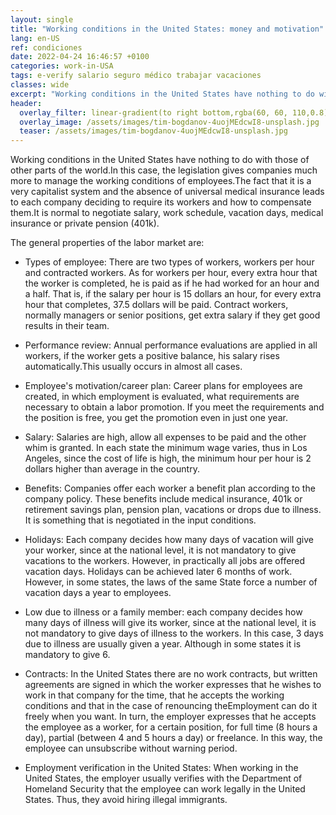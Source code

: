 ```yaml
---
layout: single
title: "Working conditions in the United States: money and motivation"
lang: en-US
ref: condiciones
date: 2022-04-24 16:46:57 +0100
categories: work-in-USA
tags: e-verify salario seguro médico trabajar vacaciones
classes: wide
excerpt: "Working conditions in the United States have nothing to do with those of other parts of the world."
header:
  overlay_filter: linear-gradient(to right bottom,rgba(60, 60, 110,0.8), rgba(178, 34, 52, 0.5))
  overlay_image: /assets/images/tim-bogdanov-4uojMEdcwI8-unsplash.jpg
  teaser: /assets/images/tim-bogdanov-4uojMEdcwI8-unsplash.jpg
---
```


Working conditions in the United States have nothing to do with those of other parts of the world.In this case, the legislation gives companies much more to manage the working conditions of employees.The fact that it is a very capitalist system and the absence of universal medical insurance leads to each company deciding to require its workers and how to compensate them.It is normal to negotiate salary, work schedule, vacation days, medical insurance or private pension (401k).

The general properties of the labor market are:

- Types of employee: There are two types of workers, workers per hour and contracted workers. As for workers per hour, every extra hour that the worker is completed, he is paid as if he had worked for an hour and a half. That is, if the salary per hour is 15 dollars an hour, for every extra hour that completes, 37.5 dollars will be paid. Contract workers, normally managers or senior positions, get extra salary if they get good results in their team.

- Performance review: Annual performance evaluations are applied in all workers, if the worker gets a positive balance, his salary rises automatically.This usually occurs in almost all cases.

- Employee's motivation/career plan: Career plans for employees are created, in which employment is evaluated, what requirements are necessary to obtain a labor promotion. If you meet the requirements and the position is free, you get the promotion even in just one year.

- Salary: Salaries are high, allow all expenses to be paid and the other whim is granted. In each state the minimum wage varies, thus in Los Angeles, since the cost of life is high, the minimum hour per hour is 2 dollars higher than average in the country.

- Benefits: Companies offer each worker a benefit plan according to the company policy. These benefits include medical insurance, 401k or retirement savings plan, pension plan, vacations or drops due to illness. It is something that is negotiated in the input conditions.

- Holidays: Each company decides how many days of vacation will give your worker, since at the national level, it is not mandatory to give vacations to the workers. However, in practically all jobs are offered vacation days. Holidays can be achieved later 6 months of work. However, in some states, the laws of the same State force a number of vacation days a year to employees.

- Low due to illness or a family member: each company decides how many days of illness will give its worker, since at the national level, it is not mandatory to give days of illness to the workers. In this case, 3 days due to illness are usually given a year. Although in some states it is mandatory to give 6.

- Contracts: In the United States there are no work contracts, but written agreements are signed in which the worker expresses that he wishes to work in that company for the time, that he accepts the working conditions and that in the case of renouncing theEmployment can do it freely when you want. In turn, the employer expresses that he accepts the employee as a worker, for a certain position, for full time (8 hours a day), partial (between 4 and 5 hours a day) or freelance. In this way, the employee can unsubscribe without warning period.

- Employment verification in the United States: When working in the United States, the employer usually verifies with the Department of Homeland Security that the employee can work legally in the United States. Thus, they avoid hiring illegal immigrants.
